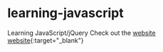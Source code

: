 # learning-javascript
Learning JavaScript/jQuery
Check out the
<a href="https://mrstevencervantes.github.io/learning-javascript/" target="_blank"> website</a>
[website]("https://mrstevencervantes.github.io/learning-javascript/"){:target="_blank"}

